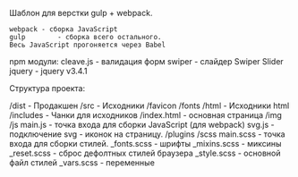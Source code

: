 Шаблон для верстки gulp + webpack.

	webpack - сборка JavaScript
	gulp 		- сборка всего остального.
	Весь JavaScript прогоняется через Babel

npm модули:
	cleave.js - валидация форм 
	swiper		- слайдер Swiper Slider
	jquery		- jquery v3.4.1			

Структура проекта:

/dist - Продакшен 
/src 	- Исходники	
		/favicon
		/fonts
		/html 				- Исходники html
			/includes 	- Чанки для исходников
			/index.html - основная страница
		/img
		/js
			main.js - точка входа для сборки JavaScript (для webpack)
			svg.js 	- подключение svg - иконок на страницу.
		/plugins
		/scss
			main.scss 		- точка входа для сборки стилей. 
			_fonts.scss		- шрифты
			_mixins.scss	- миксины
			_reset.scss 	- сброс дефолтных стилей браузера
			_style.scss 	- основной файл стилей
			_vars.scss 		- переменные


